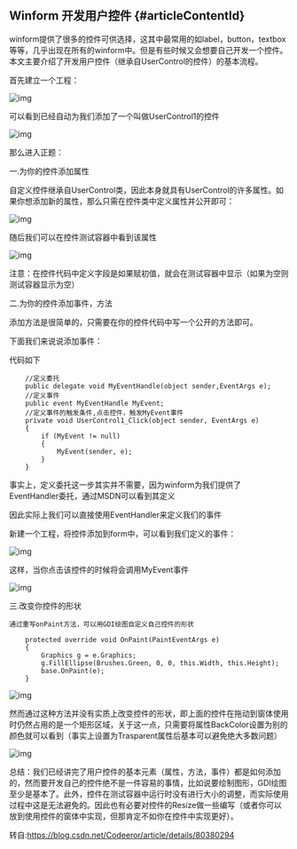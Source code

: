 ## Winform 开发用户控件 {#articleContentId}



winform提供了很多的控件可供选择，这其中最常用的如label，button，textbox等等，几乎出现在所有的winform中。但是有些时候又会想要自己开发一个控件。本文主要介绍了开发用户控件（继承自UserControl的控件）的基本流程。

首先建立一个工程：

 ![img](https://pzy-images.oss-cn-hangzhou.aliyuncs.com/img/202206210923915.png) 



可以看到已经自动为我们添加了一个叫做UserControl1的控件

 ![img](https://pzy-images.oss-cn-hangzhou.aliyuncs.com/img/202206210923516.png) 

那么进入正题：

一.为你的控件添加属性

自定义控件继承自UserControl类，因此本身就具有UserControl的许多属性。如果你想添加新的属性，那么只需在控件类中定义属性并公开即可：

![img](https://pzy-images.oss-cn-hangzhou.aliyuncs.com/img/202203201509752.png) 

随后我们可以在控件测试容器中看到该属性

 ![img](https://pzy-images.oss-cn-hangzhou.aliyuncs.com/img/202206210923556.png) 

注意：在控件代码中定义字段是如果赋初值，就会在测试容器中显示（如果为空则测试容器显示为空）

二.为你的控件添加事件，方法

添加方法是很简单的，只需要在你的控件代码中写一个公开的方法即可。

下面我们来说说添加事件：

代码如下

        //定义委托
        public delegate void MyEventHandle(object sender,EventArgs e);
        //定义事件
        public event MyEventHandle MyEvent; 
        //定义事件的触发条件,点击控件，触发MyEvent事件
        private void UserControl1_Click(object sender, EventArgs e)
        {
            if (MyEvent != null)
            {
                MyEvent(sender, e);
            }
        }

事实上，定义委托这一步其实并不需要，因为winform为我们提供了EventHandler委托，通过MSDN可以看到其定义



因此实际上我们可以直接使用EventHandler来定义我们的事件

新建一个工程，将控件添加到form中，可以看到我们定义的事件：

 ![img](https://pzy-images.oss-cn-hangzhou.aliyuncs.com/img/202206210923544.png) 

这样，当你点击该控件的时候将会调用MyEvent事件

 ![img](https://pzy-images.oss-cn-hangzhou.aliyuncs.com/img/202206210923660.png) 



三.改变你控件的形状

    通过重写onPaint方法，可以用GDI绘图自定义自己控件的形状
    
        protected override void OnPaint(PaintEventArgs e)
        {
            Graphics g = e.Graphics;
            g.FillEllipse(Brushes.Green, 0, 0, this.Width, this.Height);
            base.OnPaint(e);
        }

 ![img](https://pzy-images.oss-cn-hangzhou.aliyuncs.com/img/202206210923520.png) 

然而通过这种方法并没有实质上改变控件的形状，即上面的控件在拖动到窗体使用时仍然占用的是一个矩形区域，关于这一点，只需要将属性BackColor设置为别的颜色就可以看到（事实上设置为Trasparent属性后基本可以避免绝大多数问题）

 ![img](https://pzy-images.oss-cn-hangzhou.aliyuncs.com/img/202206210923919.png) 



总结：我们已经讲完了用户控件的基本元素（属性，方法，事件）都是如何添加的，然而要开发自己的控件绝不是一件容易的事情，比如说要绘制图形，GDI绘图至少是基本了。此外，控件在测试容器中运行时没有进行大小的调整，而实际使用过程中这是无法避免的。因此也有必要对控件的Resize做一些编写（或者你可以放到使用控件的窗体中实现，但那肯定不如你在控件中实现更好）。

转自:https://blog.csdn.net/Codeeror/article/details/80380294